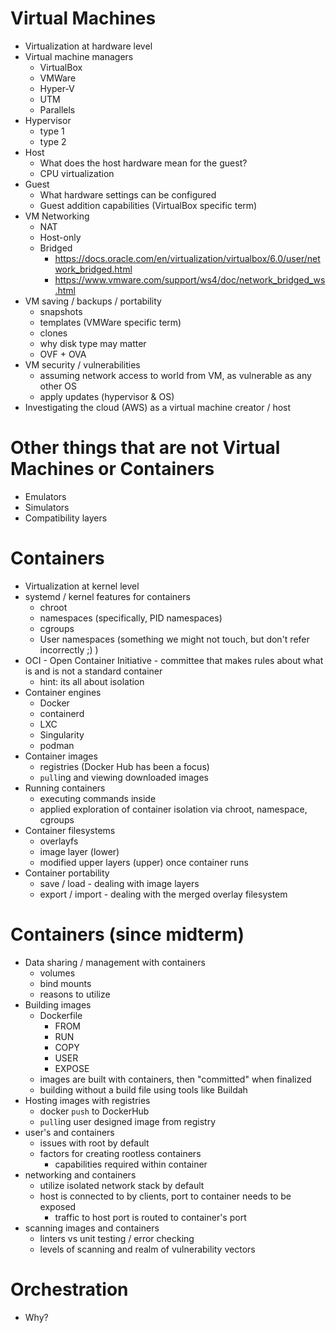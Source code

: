 # Virtual Machines

- Virtualization at hardware level
- Virtual machine managers
  - VirtualBox
  - VMWare
  - Hyper-V
  - UTM
  - Parallels
- Hypervisor
  - type 1
  - type 2
- Host
  - What does the host hardware mean for the guest?
  - CPU virtualization
- Guest
  - What hardware settings can be configured
  - Guest addition capabilities (VirtualBox specific term)
- VM Networking
  - NAT
  - Host-only
  - Bridged
    - https://docs.oracle.com/en/virtualization/virtualbox/6.0/user/network_bridged.html
    - https://www.vmware.com/support/ws4/doc/network_bridged_ws.html
- VM saving / backups / portability
  - snapshots
  - templates (VMWare specific term)
  - clones
  - why disk type may matter
  - OVF + OVA
- VM security / vulnerabilities
  - assuming network access to world from VM, as vulnerable as any other OS
  - apply updates (hypervisor & OS)
- Investigating the cloud (AWS) as a virtual machine creator / host

# Other things that are not Virtual Machines or Containers

- Emulators
- Simulators
- Compatibility layers

# Containers

- Virtualization at kernel level
- systemd / kernel features for containers
  - chroot
  - namespaces (specifically, PID namespaces)
  - cgroups
  - User namespaces (something we might not touch, but don't refer incorrectly ;) )
- OCI - Open Container Initiative - committee that makes rules about what is and is not a standard container
  - hint: its all about isolation
- Container engines
  - Docker
  - containerd
  - LXC
  - Singularity
  - podman
- Container images
  - registries (Docker Hub has been a focus)
  - `pull`ing and viewing downloaded images
- Running containers
  - executing commands inside
  - applied exploration of container isolation via chroot, namespace, cgroups
- Container filesystems
  - overlayfs
  - image layer (lower)
  - modified upper layers (upper) once container runs
- Container portability
  - save / load - dealing with image layers
  - export / import - dealing with the merged overlay filesystem

# Containers (since midterm)

- Data sharing / management with containers
  - volumes
  - bind mounts
  - reasons to utilize
- Building images
  - Dockerfile
    - FROM
    - RUN
    - COPY
    - USER
    - EXPOSE
  - images are built with containers, then "committed" when finalized
  - building without a build file using tools like Buildah
- Hosting images with registries
  - docker `push` to DockerHub
  - `pull`ing user designed image from registry
- user's and containers
  - issues with root by default
  - factors for creating rootless containers
    - capabilities required within container
- networking and containers
  - utilize isolated network stack by default
  - host is connected to by clients, port to container needs to be exposed
    - traffic to host port is routed to container's port
- scanning images and containers
  - linters vs unit testing / error checking
  - levels of scanning and realm of vulnerability vectors

# Orchestration

- Why?
